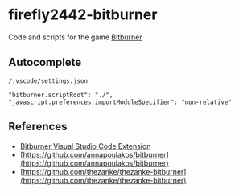 # firefly2442-bitburner

Code and scripts for the game [Bitburner](https://store.steampowered.com/app/1812820/Bitburner/)

## Autocomplete

`/.vscode/settings.json`

```file
"bitburner.scriptRoot": "./",
"javascript.preferences.importModuleSpecifier": "non-relative"
```

## References

* [Bitburner Visual Studio Code Extension](https://github.com/bitburner-official/bitburner-vscode)
* [https://github.com/annapoulakos/bitburner](https://github.com/annapoulakos/bitburner)
* [https://github.com/thezanke/thezanke-bitburner](https://github.com/thezanke/thezanke-bitburner)
